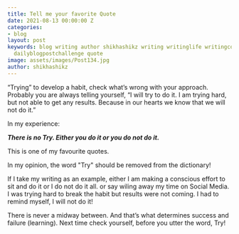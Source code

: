 ```yaml
---
title: Tell me your favorite Quote
date: 2021-08-13 00:00:00 Z
categories:
- blog
layout: post
keywords: blog writing author shikhashikz writing writinglife writingcommunity dailyblogpost
  dailyblogpostchallenge quote
image: assets/images/Post134.jpg
author: shikhashikz
---
```


“Trying” to develop a habit, check what’s wrong with your approach. Probably you are always telling yourself, “I will try to do it. I am trying hard, but not able to get any results. Because in our hearts we know that we will not do it.”

In my experience:

***There is no Try. Either you do it or you do not do it.***

This is one of my favourite quotes. 

In my opinion, the word "Try" should be removed from the dictionary!

If I take my writing as an example, either I am making a conscious effort to sit and do it or I do not do it all. or say wiling away my time on Social Media. I was trying hard to break the habit but results were not coming. I had to remind myself, I will not do it! 

There is never a midway between. And that’s what determines success and failure (learning). Next time check yourself, before you utter the word, Try!


